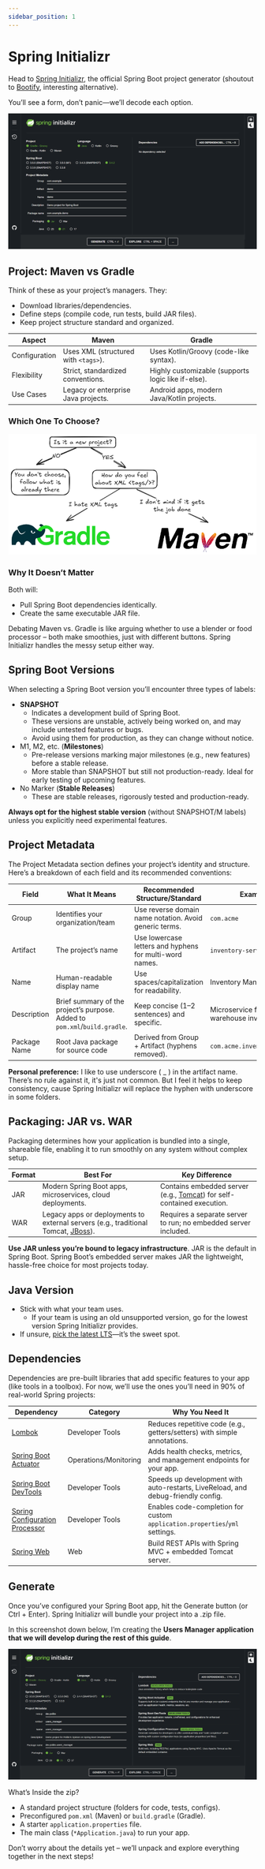 ```yaml
---
sidebar_position: 1
---
```


# Spring Initializr

Head to [Spring Initializr](https://start.spring.io/), the official Spring Boot project generator (shoutout to [Bootify](https://bootify.io/), interesting alternative).

You’ll see a form, don’t panic—we’ll decode each option.

![spring-initializr.png](img/spring-initializr.png)

## Project: Maven vs Gradle

Think of these as your project’s managers. They:

* Download libraries/dependencies.
* Define steps (compile code, run tests, build JAR files).
* Keep project structure standard and organized.

| Aspect        | Maven                                | Gradle                                             |
|---------------|--------------------------------------|----------------------------------------------------|
| Configuration | Uses XML (structured with `<tags>`). | Uses Kotlin/Groovy (code-like syntax).             |
| Flexibility   | Strict, standardized conventions.    | Highly customizable (supports logic like if-else). |
| Use Cases     | Legacy or enterprise Java projects.  | Android apps, modern Java/Kotlin projects.         |

### Which One To Choose?

![maven-gradle-decision-tree.png](img/maven-gradle-decision-tree.png)

### Why It Doesn’t Matter

Both will:

* Pull Spring Boot dependencies identically.
* Create the same executable JAR file.

Debating Maven vs. Gradle is like arguing whether to use a blender or food processor – both make smoothies, just with different buttons. Spring Initializr handles the messy setup either way.

## Spring Boot Versions 

When selecting a Spring Boot version you’ll encounter three types of labels:

* **SNAPSHOT**
  * Indicates a development build of Spring Boot.
  * These versions are unstable, actively being worked on, and may include untested features or bugs.
  * Avoid using them for production, as they can change without notice.
* M1, M2, etc. (**Milestones**)
  * Pre-release versions marking major milestones (e.g., new features) before a stable release.
  * More stable than SNAPSHOT but still not production-ready. Ideal for early testing of upcoming features.
* No Marker (**Stable Releases**)
  * These are stable releases, rigorously tested and production-ready.

**Always opt for the highest stable version** (without SNAPSHOT/M labels) unless you explicitly need experimental features.

## Project Metadata

The Project Metadata section defines your project’s identity and structure. Here’s a breakdown of each field and its recommended conventions:

| Field        | What It Means                                                              | Recommended Structure/Standard                          | Example                                        |
|--------------|----------------------------------------------------------------------------|---------------------------------------------------------|------------------------------------------------|
| Group        | Identifies your organization/team                                          | Use reverse domain name notation. Avoid generic terms.  | `com.acme`                                     |
| Artifact     | The project’s name                                                         | Use lowercase letters and hyphens for multi-word names. | `inventory-service`                            |
| Name         | Human-readable display name                                                | Use spaces/capitalization for readability.              | Inventory Management                           |
| Description  | Brief summary of the project’s purpose. Added to `pom.xml`/`build.gradle`. | Keep concise (1–2 sentences) and specific.              | Microservice for tracking warehouse inventory. |
| Package Name | Root Java package for source code                                          | Derived from Group + Artifact (hyphens removed).        | `com.acme.inventoryservice`                    |

**Personal preference:** I like to use underscore ( _ ) in the artifact name. There’s no rule against it, it's just not common. But I feel it helps to keep consistency, cause Spring Initializr will replace the hyphen with underscore in some folders.

## Packaging: JAR vs. WAR

Packaging determines how your application is bundled into a single, shareable file, enabling it to run smoothly on any system without complex setup.

| Format | Best For                                                                                                                                                          | Key Difference                                                                                      |
|--------|-------------------------------------------------------------------------------------------------------------------------------------------------------------------|-----------------------------------------------------------------------------------------------------|
| JAR    | Modern Spring Boot apps, microservices, cloud deployments.                                                                                                        | Contains embedded server (e.g., [Tomcat](https://tomcat.apache.org/)) for self-contained execution. |
| WAR    | Legacy apps or deployments to external servers (e.g., traditional Tomcat, [JBoss](https://www.redhat.com/en/technologies/jboss-middleware/application-platform)). | Requires a separate server to run; no embedded server included.                                     |

**Use JAR unless you’re bound to legacy infrastructure**. JAR is the default in Spring Boot. Spring Boot’s embedded server makes JAR the lightweight, hassle-free choice for most projects today.

## Java Version

* Stick with what your team uses.
  * If your team is using an old unsupported version, go for the lowest version Spring Initializr provides.
* If unsure, [pick the latest LTS](https://www.oracle.com/java/technologies/java-se-support-roadmap.html)—it’s the sweet spot.

## Dependencies

Dependencies are pre-built libraries that add specific features to your app (like tools in a toolbox). For now, we’ll use the ones you’ll need in 90% of real-world Spring projects:

| Dependency                                                                                                                                                           | Category              | Why You Need It                                                                  |
|----------------------------------------------------------------------------------------------------------------------------------------------------------------------|-----------------------|----------------------------------------------------------------------------------|
| [Lombok](https://projectlombok.org/)                                                                                                                                 | Developer Tools       | Reduces repetitive code (e.g., getters/setters) with simple annotations.         |
| [Spring Boot Actuator](https://docs.spring.io/spring-boot/docs/3.3.4/reference/htmlsingle/index.html#actuator)                                                       | Operations/Monitoring | Adds health checks, metrics, and management endpoints for your app.              |
| [Spring Boot DevTools](https://docs.spring.io/spring-boot/docs/3.3.4/reference/htmlsingle/index.html#using.devtools)                                                 | Developer Tools       | Speeds up development with auto-restarts, LiveReload, and debug-friendly config. |
| [Spring Configuration Processor](https://docs.spring.io/spring-boot/docs/3.3.4/reference/htmlsingle/index.html#appendix.configuration-metadata.annotation-processor) | Developer Tools       | Enables code-completion for custom `application.properties`/`yml` settings.      |
| [Spring Web](https://docs.spring.io/spring-boot/docs/3.3.4/reference/htmlsingle/index.html#web)                                                                      | Web                   | Build REST APIs with Spring MVC + embedded Tomcat server.                        |

## Generate

Once you’ve configured your Spring Boot app, hit the Generate button (or Ctrl + Enter). Spring Initializr will bundle your project into a .zip file.

In this screenshot down below, I’m creating the **Users Manager application that we will develop during the rest of this guide**.

![generating-project.png](img/generating-project.png)

What’s Inside the zip?

* A standard project structure (folders for code, tests, configs).
* Preconfigured `pom.xml` (Maven) or `build.gradle` (Gradle).
* A starter `application.properties` file.
* The main class (`*Application.java`) to run your app.

Don’t worry about the details yet – we’ll unpack and explore everything together in the next steps!
